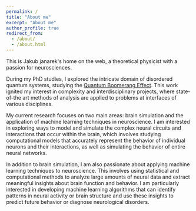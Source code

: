 ```yaml
---
permalink: /
title: "About me"
excerpt: "About me"
author_profile: true
redirect_from: 
  - /about/
  - /about.html
---
```

This is Jakub janarek's home on the web, a theoretical physicist with a passion for neurosciences.

During my PhD studies, I explored the intricate domain of disordered quantum systems, studying the [Quantum Boomerang Effect](https://en.wikipedia.org/wiki/Quantum_boomerang_effect). This work ignited my interest in complexity and interdisciplinary projects, where state-of-the art methods of analysis are applied to problems at interfaces of various disciplines.

My current research focuses on two main areas: brain simulation and the application of machine learning techniques in neuroscience. I am interested in exploring ways to model and simulate the complex neural circuits and interactions that occur within the brain, which involves studying computational models that accurately represent the behavior of individual neurons and their interactions, as well as simulating the behavior of entire neural networks.

In addition to brain simulation, I am also passionate about applying machine learning techniques to neuroscience. This involves using statistical and computational methods to analyze large amounts of neural data and extract meaningful insights about brain function and behavior. I am particularly interested in developing machine learning algorithms that can identify patterns in neural activity or brain structure and use these insights to predict future behavior or diagnose neurological disorders.
